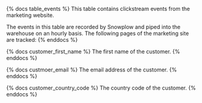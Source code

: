 {% docs table_events %}
This table contains clickstream events from the marketing website.

The events in this table are recorded by Snowplow and piped into the warehouse on an hourly basis. The following pages of the marketing site are tracked:
{% enddocs %}


{% docs customer_first_name %}
The first name of the customer.
{% enddocs %}

{% docs custmoer_email %}
The email address of the customer.
{% enddocs %}


{% docs customer_country_code %}
The country code of the customer.
{% enddocs %}